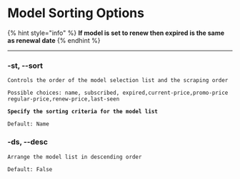 # Model Sorting Options

{% hint style="info" %}
**If model is set to renew then expired is the same as renewal date**
{% endhint %}



***

### -st, --sort

```
Controls the order of the model selection list and the scraping order
```

```
Possible choices: name, subscribed, expired,current-price,promo-price
regular-price,renew-price,last-seen
```

<pre><code><strong>Specify the sorting criteria for the model list
</strong></code></pre>

```
Default: Name
```

### -ds, --desc

```
Arrange the model list in descending order
```

```
Default: False
```

